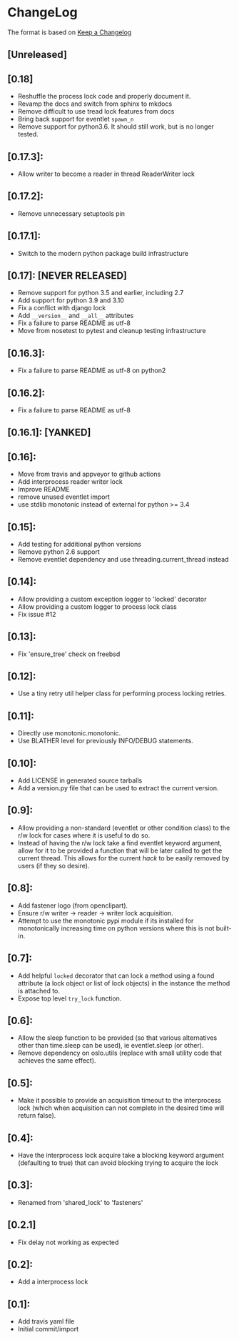 # ChangeLog

The format is based on [Keep a Changelog](https://keepachangelog.com/en/1.0.0/)

## [Unreleased]

## [0.18]
  - Reshuffle the process lock code and properly document it.
  - Revamp the docs and switch from sphinx to mkdocs
  - Remove difficult to use tread lock features from docs
  - Bring back support for eventlet `spawn_n`
  - Remove support for python3.6. It should still work, but is no longer tested.

## [0.17.3]:
  - Allow writer to become a reader in thread ReaderWriter lock

## [0.17.2]:
  - Remove unnecessary setuptools pin

## [0.17.1]:
  - Switch to the modern python package build infrastructure

## [0.17]: [NEVER RELEASED]
  - Remove support for python 3.5 and earlier, including 2.7
  - Add support for python 3.9 and 3.10
  - Fix a conflict with django lock
  - Add `__version__` and `__all__` attributes
  - Fix a failure to parse README as utf-8
  - Move from nosetest to pytest and cleanup testing infrastructure

## [0.16.3]:
  - Fix a failure to parse README as utf-8 on python2

## [0.16.2]:
  - Fix a failure to parse README as utf-8

## [0.16.1]: [YANKED]

## [0.16]:
  - Move from travis and appveyor to github actions
  - Add interprocess reader writer lock
  - Improve README
  - remove unused eventlet import
  - use stdlib monotonic instead of external for python >= 3.4

## [0.15]:
  - Add testing for additional python versions
  - Remove python 2.6 support
  - Remove eventlet dependency and use
    threading.current_thread instead

## [0.14]:
  - Allow providing a custom exception logger to 'locked' decorator
  - Allow providing a custom logger to process lock class
  - Fix issue #12

## [0.13]:
  - Fix 'ensure_tree' check on freebsd

## [0.12]:
  - Use a tiny retry util helper class for performing process locking retries.

## [0.11]:
  - Directly use monotonic.monotonic.
  - Use BLATHER level for previously INFO/DEBUG statements.

## [0.10]:
  - Add LICENSE in generated source tarballs
  - Add a version.py file that can be used to extract the current version.

## [0.9]:
  - Allow providing a non-standard (eventlet or other condition class) to the 
    r/w lock for cases where it is useful to do so.
  - Instead of having the r/w lock take a find eventlet keyword argument, allow 
    for it to be provided a function that will be later called to get the 
    current thread. This allows for the current *hack* to be easily removed
    by users (if they so desire).

## [0.8]:
  - Add fastener logo (from openclipart).
  - Ensure r/w writer -> reader -> writer lock acquisition.
  - Attempt to use the monotonic pypi module if its installed for monotonically 
    increasing time on python versions where this is not built-in.

## [0.7]:
  - Add helpful `locked` decorator that can lock a method using a found 
    attribute (a lock object or list of lock objects) in the instance the method 
    is attached to.
  - Expose top level `try_lock` function.

## [0.6]:
  - Allow the sleep function to be provided (so that various alternatives other 
    than time.sleep can be used), ie eventlet.sleep (or other).
  - Remove dependency on oslo.utils (replace with small utility code that 
    achieves the same effect).

## [0.5]:
  - Make it possible to provide an acquisition timeout to the interprocess lock 
    (which when acquisition can not complete in the desired time will return
    false).

## [0.4]:
  - Have the interprocess lock acquire take a blocking keyword argument 
    (defaulting to true) that can avoid blocking trying to acquire the lock

## [0.3]:
  - Renamed from 'shared_lock' to 'fasteners'

## [0.2.1]
  - Fix delay not working as expected

## [0.2]:
  - Add a interprocess lock

## [0.1]:
  - Add travis yaml file
  - Initial commit/import
